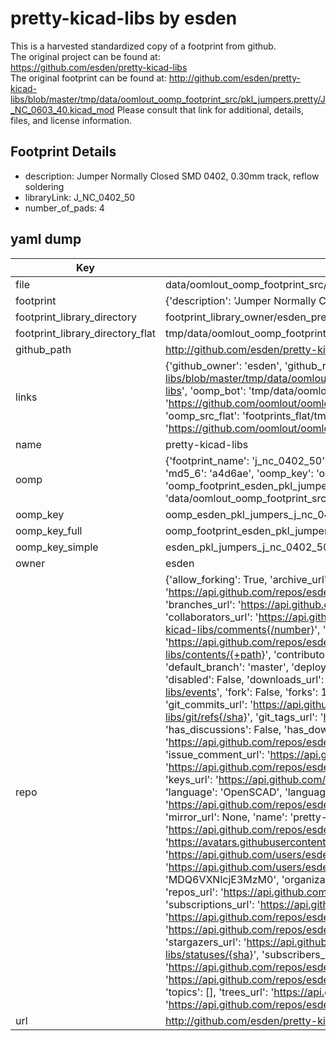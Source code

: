 # pretty-kicad-libs by esden  
This is a harvested standardized copy of a footprint from github.  
The original project can be found at:  
https://github.com/esden/pretty-kicad-libs  
The original footprint can be found at:
http://github.com/esden/pretty-kicad-libs/blob/master/tmp/data/oomlout_oomp_footprint_src/pkl_jumpers.pretty/J_NC_0603_40.kicad_mod
Please consult that link for additional, details, files, and license information.  
## Footprint Details
* description: Jumper Normally Closed SMD 0402, 0.30mm track, reflow soldering  
* libraryLink: J_NC_0402_50  
* number_of_pads: 4  
## yaml dump  
| Key | Value |  
| --- | --- |  
| file | data/oomlout_oomp_footprint_src/pretty-kicad-libs/pkl_jumpers.pretty/J_NC_0402_50.kicad_mod |  
| footprint | {'description': 'Jumper Normally Closed SMD 0402, 0.30mm track, reflow soldering', 'libraryLink': 'J_NC_0402_50', 'number_of_pads': 4} |  
| footprint_library_directory | footprint_library_owner/esden_pretty-kicad-libs |  
| footprint_library_directory_flat | tmp/data/oomlout_oomp_footprint_src/footprints_flat/esden_pkl_jumpers_j_nc_0402_50/working |  
| github_path | http://github.com/esden/pretty-kicad-libs/blob/master/tmp/data/oomlout_oomp_footprint_src/pkl_jumpers.pretty/J_NC_0402_50.kicad_mod |  
| links | {'github_owner': 'esden', 'github_repo_name': 'pretty-kicad-libs', 'github_src': 'http://github.com/esden/pretty-kicad-libs/blob/master/tmp/data/oomlout_oomp_footprint_src/pkl_jumpers.pretty/J_NC_0603_40.kicad_mod', 'github_src_repo': 'https://github.com/esden/pretty-kicad-libs', 'oomp_bot': 'tmp/data/oomlout_oomp_footprint_src/footprints/esden_pkl_jumpers_j_nc_0402_50/working', 'oomp_bot_github': 'https://github.com/oomlout/oomlout_oomp_footprint_bot/tree/main/tmp/data/oomlout_oomp_footprint_src/footprints/esden_pkl_jumpers_j_nc_0402_50/working', 'oomp_src_flat': 'footprints_flat/tmp/data/oomlout_oomp_footprint_src/footprints_flat/esden_pkl_jumpers_j_nc_0402_50/working', 'oomp_src_flat_github': 'https://github.com/oomlout/oomlout_oomp_footprint_src/tree/main/tmp/data/oomlout_oomp_footprint_src/footprints_flat/esden_pkl_jumpers_j_nc_0402_50/working'} |  
| name | pretty-kicad-libs |  
| oomp | {'footprint_name': 'j_nc_0402_50', 'library_name': 'pkl_jumpers', 'md5': 'a4d6ae2f171b4fee253aded2247f9e34', 'md5_10': 'a4d6ae2f17', 'md5_5': 'a4d6a', 'md5_6': 'a4d6ae', 'oomp_key': 'oomp_esden_pkl_jumpers_j_nc_0402_50', 'oomp_key_extra': 'oomp_footprint_esden_pkl_jumpers_j_nc_0402_50', 'oomp_key_full': 'oomp_footprint_esden_pkl_jumpers_j_nc_0402_50_a4d6ae', 'oomp_key_simple': 'esden_pkl_jumpers_j_nc_0402_50', 'original_filename': 'data/oomlout_oomp_footprint_src/pretty-kicad-libs/pkl_jumpers.pretty/J_NC_0402_50.kicad_mod', 'owner_name': 'esden'} |  
| oomp_key | oomp_esden_pkl_jumpers_j_nc_0402_50 |  
| oomp_key_full | oomp_footprint_esden_pkl_jumpers_j_nc_0402_50 |  
| oomp_key_simple | esden_pkl_jumpers_j_nc_0402_50 |  
| owner | esden |  
| repo | {'allow_forking': True, 'archive_url': 'https://api.github.com/repos/esden/pretty-kicad-libs/{archive_format}{/ref}', 'archived': False, 'assignees_url': 'https://api.github.com/repos/esden/pretty-kicad-libs/assignees{/user}', 'blobs_url': 'https://api.github.com/repos/esden/pretty-kicad-libs/git/blobs{/sha}', 'branches_url': 'https://api.github.com/repos/esden/pretty-kicad-libs/branches{/branch}', 'clone_url': 'https://github.com/esden/pretty-kicad-libs.git', 'collaborators_url': 'https://api.github.com/repos/esden/pretty-kicad-libs/collaborators{/collaborator}', 'comments_url': 'https://api.github.com/repos/esden/pretty-kicad-libs/comments{/number}', 'commits_url': 'https://api.github.com/repos/esden/pretty-kicad-libs/commits{/sha}', 'compare_url': 'https://api.github.com/repos/esden/pretty-kicad-libs/compare/{base}...{head}', 'contents_url': 'https://api.github.com/repos/esden/pretty-kicad-libs/contents/{+path}', 'contributors_url': 'https://api.github.com/repos/esden/pretty-kicad-libs/contributors', 'created_at': '2015-04-01T19:51:26Z', 'default_branch': 'master', 'deployments_url': 'https://api.github.com/repos/esden/pretty-kicad-libs/deployments', 'description': 'Esden style kicad libraries.', 'disabled': False, 'downloads_url': 'https://api.github.com/repos/esden/pretty-kicad-libs/downloads', 'events_url': 'https://api.github.com/repos/esden/pretty-kicad-libs/events', 'fork': False, 'forks': 18, 'forks_count': 18, 'forks_url': 'https://api.github.com/repos/esden/pretty-kicad-libs/forks', 'full_name': 'esden/pretty-kicad-libs', 'git_commits_url': 'https://api.github.com/repos/esden/pretty-kicad-libs/git/commits{/sha}', 'git_refs_url': 'https://api.github.com/repos/esden/pretty-kicad-libs/git/refs{/sha}', 'git_tags_url': 'https://api.github.com/repos/esden/pretty-kicad-libs/git/tags{/sha}', 'git_url': 'git://github.com/esden/pretty-kicad-libs.git', 'has_discussions': False, 'has_downloads': True, 'has_issues': True, 'has_pages': False, 'has_projects': True, 'has_wiki': True, 'homepage': None, 'hooks_url': 'https://api.github.com/repos/esden/pretty-kicad-libs/hooks', 'html_url': 'https://github.com/esden/pretty-kicad-libs', 'id': 33269100, 'is_template': False, 'issue_comment_url': 'https://api.github.com/repos/esden/pretty-kicad-libs/issues/comments{/number}', 'issue_events_url': 'https://api.github.com/repos/esden/pretty-kicad-libs/issues/events{/number}', 'issues_url': 'https://api.github.com/repos/esden/pretty-kicad-libs/issues{/number}', 'keys_url': 'https://api.github.com/repos/esden/pretty-kicad-libs/keys{/key_id}', 'labels_url': 'https://api.github.com/repos/esden/pretty-kicad-libs/labels{/name}', 'language': 'OpenSCAD', 'languages_url': 'https://api.github.com/repos/esden/pretty-kicad-libs/languages', 'license': None, 'merges_url': 'https://api.github.com/repos/esden/pretty-kicad-libs/merges', 'milestones_url': 'https://api.github.com/repos/esden/pretty-kicad-libs/milestones{/number}', 'mirror_url': None, 'name': 'pretty-kicad-libs', 'network_count': 18, 'node_id': 'MDEwOlJlcG9zaXRvcnkzMzI2OTEwMA==', 'notifications_url': 'https://api.github.com/repos/esden/pretty-kicad-libs/notifications{?since,all,participating}', 'open_issues': 0, 'open_issues_count': 0, 'owner': {'avatar_url': 'https://avatars.githubusercontent.com/u/17334?v=4', 'events_url': 'https://api.github.com/users/esden/events{/privacy}', 'followers_url': 'https://api.github.com/users/esden/followers', 'following_url': 'https://api.github.com/users/esden/following{/other_user}', 'gists_url': 'https://api.github.com/users/esden/gists{/gist_id}', 'gravatar_id': '', 'html_url': 'https://github.com/esden', 'id': 17334, 'login': 'esden', 'node_id': 'MDQ6VXNlcjE3MzM0', 'organizations_url': 'https://api.github.com/users/esden/orgs', 'received_events_url': 'https://api.github.com/users/esden/received_events', 'repos_url': 'https://api.github.com/users/esden/repos', 'site_admin': False, 'starred_url': 'https://api.github.com/users/esden/starred{/owner}{/repo}', 'subscriptions_url': 'https://api.github.com/users/esden/subscriptions', 'type': 'User', 'url': 'https://api.github.com/users/esden'}, 'private': False, 'pulls_url': 'https://api.github.com/repos/esden/pretty-kicad-libs/pulls{/number}', 'pushed_at': '2023-09-28T21:24:46Z', 'releases_url': 'https://api.github.com/repos/esden/pretty-kicad-libs/releases{/id}', 'size': 14222, 'ssh_url': 'git@github.com:esden/pretty-kicad-libs.git', 'stargazers_count': 54, 'stargazers_url': 'https://api.github.com/repos/esden/pretty-kicad-libs/stargazers', 'statuses_url': 'https://api.github.com/repos/esden/pretty-kicad-libs/statuses/{sha}', 'subscribers_count': 6, 'subscribers_url': 'https://api.github.com/repos/esden/pretty-kicad-libs/subscribers', 'subscription_url': 'https://api.github.com/repos/esden/pretty-kicad-libs/subscription', 'svn_url': 'https://github.com/esden/pretty-kicad-libs', 'tags_url': 'https://api.github.com/repos/esden/pretty-kicad-libs/tags', 'teams_url': 'https://api.github.com/repos/esden/pretty-kicad-libs/teams', 'temp_clone_token': None, 'topics': [], 'trees_url': 'https://api.github.com/repos/esden/pretty-kicad-libs/git/trees{/sha}', 'updated_at': '2023-09-07T04:39:08Z', 'url': 'https://api.github.com/repos/esden/pretty-kicad-libs', 'visibility': 'public', 'watchers': 54, 'watchers_count': 54, 'web_commit_signoff_required': False} |  
| url | http://github.com/esden/pretty-kicad-libs |  

